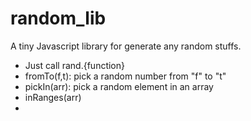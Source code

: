 # random_lib
 A tiny Javascript library for generate any random stuffs.
  * Just call rand.{function}
  * fromTo(f,t): pick a random number from "f" to "t"
  * pickIn(arr): pick a random element in an array
  * inRanges(arr)
  * 